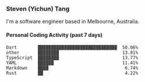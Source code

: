 ### Steven (Yichun) Tang

I'm a software engineer based in Melbourne, Australia.

#### Personal Coding Activity (past 7 days)
```
Dart        ▓▓▓▓▓▓▓▓▓▓▓▓▓▓▓▓▓▓▓▓▓▓▓▓▓▓▓▓▓▓  50.06%
other       ▓▓▓▓▓▓▓▓                        13.81%
TypeScript  ▓▓▓▓▓▓▓▓                        13.77%
YAML        ▓▓▓▓▓▓                          11.41%
Markdown    ▓▓▓▓                             6.74%
Rust        ▓▓                               4.22%
```

